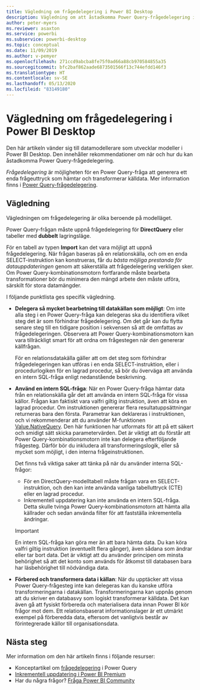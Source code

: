 ```yaml
---
title: Vägledning om frågedelegering i Power BI Desktop
description: Vägledning om att åstadkomma Power Query-frågedelegering i Power BI Desktop.
author: peter-myers
ms.reviewer: asaxton
ms.service: powerbi
ms.subservice: powerbi-desktop
ms.topic: conceptual
ms.date: 11/09/2019
ms.author: v-pemyer
ms.openlocfilehash: 271ccd9abcba8fe75f0ad66a88cb970584855a35
ms.sourcegitcommit: bfc2baf862aade6873501566f13c744efdd146f3
ms.translationtype: HT
ms.contentlocale: sv-SE
ms.lasthandoff: 05/13/2020
ms.locfileid: "83149180"
---
```

# <a name="query-folding-guidance-in-power-bi-desktop"></a>Vägledning om frågedelegering i Power BI Desktop

Den här artikeln vänder sig till datamodellerare som utvecklar modeller i Power BI Desktop. Den innehåller rekommendationer om när och hur du kan åstadkomma Power Query-frågedelegering.

_Frågedelegering_ är möjligheten för en Power Query-fråga att generera ett enda frågeuttryck som hämtar och transformerar källdata. Mer information finns i [Power Query-frågedelegering](/power-query/power-query-folding).

## <a name="guidance"></a>Vägledning

Vägledningen om frågedelegering är olika beroende på modelläget.

Power Query-frågan måste uppnå frågedelegering för **DirectQuery** eller tabeller med **dubbelt** lagringsläge.

För en tabell av typen **Import** kan det vara möjligt att uppnå frågedelegering. När frågan baseras på en relationskälla, och om en enda SELECT-instruktion kan konstrueras, får du _bästa möjliga prestanda för datauppdateringen_ genom att säkerställa att frågedelegering verkligen sker. Om Power Query-kombinationsmotorn fortfarande måste bearbeta transformationer bör du minimera den mängd arbete den måste utföra, särskilt för stora datamängder.

I följande punktlista ges specifik vägledning.

- **Delegera så mycket bearbetning till datakällan som möjligt**: Om inte alla steg i en Power Query-fråga kan delegeras ska du identifiera vilket steg det är som förhindrar frågedelegering. Om det går kan du flytta senare steg till en tidigare position i sekvensen så att de omfattas av frågedelegeringen. Observera att Power Query-kombinationsmotorn kan vara tillräckligt smart för att ordna om frågestegen när den genererar källfrågan.

    För en relationsdatakälla gäller att om det steg som förhindrar frågedelegeringen kan utföras i en enda SELECT-instruktion, eller i procedurlogiken för en lagrad procedur, så bör du överväga att använda en intern SQL-fråga enligt nedanstående beskrivning.

- **Använd en intern SQL-fråga**: När en Power Query-fråga hämtar data från en relationskälla går det att använda en intern SQL-fråga för vissa källor. Frågan kan faktiskt vara valfri giltig instruktion, även att köra en lagrad procedur. Om instruktionen genererar flera resultatuppsättningar returneras bara den första. Parametrar kan deklareras i instruktionen, och vi rekommenderar att du använder M-funktionen [Value.NativeQuery](/powerquery-m/value-nativequery). Den här funktionen har utformats för att på ett säkert och smidigt sätt skicka parametervärden. Det är viktigt att du förstår att Power Query-kombinationsmotorn inte kan delegera efterföljande frågesteg. Därför bör du inkludera all transformeringslogik, eller så mycket som möjligt, i den interna frågeinstruktionen.

    Det finns två viktiga saker att tänka på när du använder interna SQL-frågor:

    - För en DirectQuery-modelltabell måste frågan vara en SELECT-instruktion, och den kan inte använda vanliga tabelluttryck (CTE) eller en lagrad procedur.
    - Inkrementell uppdatering kan inte använda en intern SQL-fråga. Detta skulle tvinga Power Query-kombinationsmotorn att hämta alla källrader och sedan använda filter för att fastställa inkrementella ändringar.

    > [!IMPORTANT]
    > En intern SQL-fråga kan göra mer än att bara hämta data. Du kan köra valfri giltig instruktion (eventuellt flera gånger), även sådana som ändrar eller tar bort data. Det är viktigt att du använder principen om minsta behörighet så att det konto som används för åtkomst till databasen bara har läsbehörighet till nödvändiga data.

- **Förbered och transformera data i källan**: När du upptäcker att vissa Power Query-frågesteg inte kan delegeras kan du kanske utföra transformeringarna i datakällan. Transformeringarna kan uppnås genom att du skriver en databasvy som logiskt transformerar källdata. Det kan även gå att fysiskt förbereda och materialisera data innan Power BI kör frågor mot dem. Ett relationsbaserat informationslager är ett utmärkt exempel på förberedda data, eftersom det vanligtvis består av förintegrerade källor till organisationsdata.

## <a name="next-steps"></a>Nästa steg

Mer information om den här artikeln finns i följande resurser:

- Konceptartikel om [frågedelegering](/power-query/power-query-folding) i Power Query
- [Inkrementell uppdatering i Power BI Premium](../admin/service-premium-incremental-refresh.md)
- Har du några frågor? [Fråga Power BI Community](https://community.powerbi.com/)

